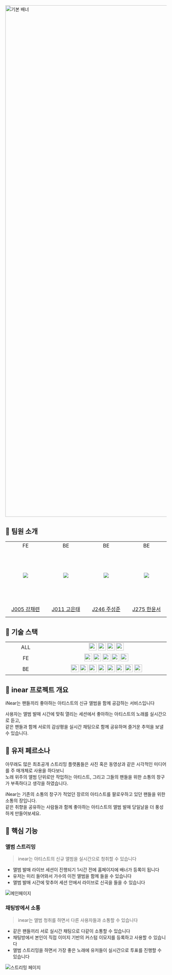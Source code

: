 <img width="1600" alt="기본 배너" src="https://github.com/user-attachments/assets/a3969a94-850e-4a41-b588-d05f4386f752">

## 💪 팀원 소개

<markdown-accessiblity-table data-catalyst=""><table>

  <tbody>
    <tr>
    <td align="center" width="160px">FE</td>
    <td align="center" width="160px">BE</td>
    <td align="center" width="160px">BE</td>
    <td align="center" width="160px">BE</td>
  </tr>
    <tr height="160px">
    <td align="center" width="160px">
      <a href="https://github.com/chaeryeon823"><img src="https://avatars.githubusercontent.com/u/87600308?v=4" style="max-width: 100%;"></a>
    </td>
    <td align="center" width="160px">
      <a href="https://github.com/Kontae"><img src="https://avatars.githubusercontent.com/u/91358761?v=4" style="max-width: 100%;"></a>
    </td> 
    <td align="center" width="160px">
      <a href="https://github.com/rdyjun"><img src="https://avatars.githubusercontent.com/u/45596014?v=4" style="max-width: 100%;"></a>
    </td>
    <td align="center" width="160px">
      <a href="https://github.com/yoonseo-han"><img src="https://avatars.githubusercontent.com/u/51229971?v=4" style="max-width: 100%;"></a>
    </td>
  </tr>
  <tr height="50px">
    <td align="center" width="160px">
      <a href="https://github.com/chaeryeon823">J005 강채련</a>
    </td>
    <td align="center" width="160px">
      <a href="https://github.com/Kontae">J011 고은태</a>
    </td>
    <td align="center" width="160px">
      <a href="https://github.com/rdyjun">J246 주성준</a>
    </td>
    <td align="center" width="160px">
      <a href="https://github.com/yoonseo-han">J275 한윤서</a>
    </td>
  </tr>
</tbody></table></markdown-accessiblity-table>

## 🚀 기술 스택

<markdown-accessiblity-table data-catalyst=""><table>

  <tbody>
    <tr>
      <td align="center" width="160px">ALL</td>
      <td align="center" width="560px">
        <img src="https://img.shields.io/badge/Typescript-3178C6?style=for-the-badge&logo=typescript&logoColor=white" height="24px"/>
        <img src="https://img.shields.io/badge/Node.js-5FA04E?style=for-the-badge&logo=node.js&logoColor=white" height="24px"/>
        <img src="https://img.shields.io/badge/socket.io-010101?style=for-the-badge&logo=socket.io&logoColor=white" height="24px"/>
        <img src="https://img.shields.io/badge/HLS.JS-black?style=for-the-badge&logoColor=white" height="24px"/>
      </td>
    </tr>
    <tr>
      <td align="center" width="160px">FE</td>
      <td align="center" width="560px">
        <img src="https://img.shields.io/badge/React-61DAFB?style=for-the-badge&logo=react&logoColor=white" height="24px"/>
        <img src="https://img.shields.io/badge/tailwindcss-06B6D4?style=for-the-badge&logo=tailwindcss&logoColor=white" height="24px"/>
        <img src="https://img.shields.io/badge/reactquery-FF4154?style=for-the-badge&logo=reactquery&logoColor=white" height="24px"/>
        <img src="https://img.shields.io/badge/vite-646CFF?style=for-the-badge&logo=vite&logoColor=white" height="24px"/>
        <img src="https://img.shields.io/badge/zustand-443f39?style=for-the-badge&logo=zustand&logoColor=white" height="24px"/>
      </td>
    </tr>
    <tr>
      <td align="center" width="160px">BE</td>
      <td align="center" width="560px">
        <img src="https://img.shields.io/badge/nest.js-E0234E?style=for-the-badge&logo=nestjs&logoColor=white" height="24px"/>
        <img src="https://img.shields.io/badge/typeorm-FE0803?style=for-the-badge&logo=typeorm&logoColor=white" height="24px"/>
        <img src="https://img.shields.io/badge/ffmpeg-007808?style=for-the-badge&logo=ffmpeg&logoColor=white" height="24px"/>
        <img src="https://img.shields.io/badge/redis-FF4438?style=for-the-badge&logo=redis&logoColor=white" height="24px"/>
        <img src="https://img.shields.io/badge/MySql-4479A1?style=for-the-badge&logo=MySql&logoColor=white" height="24px"/>
        <img src="https://img.shields.io/badge/docker-2496ED?style=for-the-badge&logo=docker&logoColor=white" height="24px"/>
        <img src="https://img.shields.io/badge/nginx-009639?style=for-the-badge&logo=nginx&logoColor=white" height="24px"/>
        <img src="https://img.shields.io/badge/swagger-85EA2D?style=for-the-badge&logo=swagger&logoColor=white" height="24px"/>
      </td>
    </tr>
  </tr>
   
</tbody></table></markdown-accessiblity-table>

## 🎵 inear 프로젝트 개요

iNear는 팬들끼리 좋아하는 아티스트의 신규 앨범을 함께 공감하는 서비스입니다

사용자는 앨범 발매 시간에 맞춰 열리는 세션에서 좋아하는 아티스트의 노래를 실시간으로 듣고,  
같은 팬들과 함께 서로의 감상평을 실시간 채팅으로 함께 공유하며 즐거운 추억을 보낼 수 있습니다.

## 🔔 유저 페르소나

아무래도 많은 최초공개 스트리밍 플랫폼들은 사진 혹은 동영상과 같은 시각적인 미디어를 주 매개체로 사용을 하다보니  
노래 위주의 앨범 단위로만 작업하는 아티스트, 그리고 그들의 팬들을 위한 소통의 창구가 부족하다고 생각을 하였습니다.

iNear는 기존의 소통의 창구가 적었던 장르의 아티스트를 팔로우하고 있던 팬들을 위한 소통의 장입니다.  
같은 취향을 공유하는 사람들과 함께 좋아하는 아티스트의 앨범 발매 당일날을 더 풍성하게 만들어보세요.

## 🚀 핵심 기능

### 앨범 스트리밍

> inear는 아티스트의 신규 앨범을 실시간으로 청취할 수 있습니다

- 앨범 발매 라이브 세션이 진행되기 1시간 전에 홈페이지에 배너가 등록이 됩니다
- 유저는 미리 들어와서 가수의 이전 앨범을 함께 들을 수 있습니다
- 앨범 발매 시간에 맞추어 세션 안에서 라이브로 신곡을 들을 수 있습니다

![메인페이지](<Main Page (2).png>)

### 채팅방에서 소통

> inear는 앨범 청취를 하면서 다른 사용자들과 소통할 수 있습니다

- 같은 팬들끼리 서로 실시간 채팅으로 다같이 소통할 수 있습니다
- 채팅방에서 본인이 직접 이미지 기반의 커스텀 이모지를 등록하고 사용할 수 있습니다
- 앨범 스트리밍을 하면서 가장 좋은 노래에 유저들이 실시간으로 투표를 진행할 수 있습니다

![스트리밍 페이지](<Streaming Page (리스너).png>)
